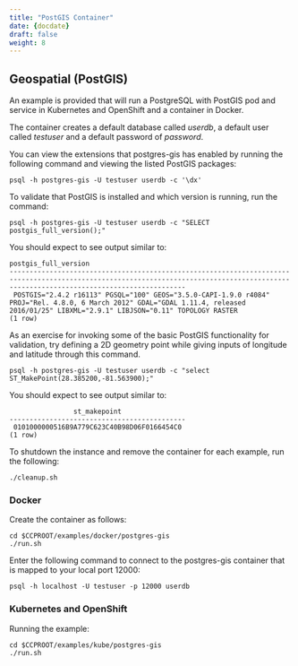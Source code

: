```yaml
---
title: "PostGIS Container"
date: {docdate}
draft: false
weight: 8
---
```



## Geospatial (PostGIS)

An example is provided that will run a PostgreSQL with PostGIS pod and service in Kubernetes and OpenShift and a container in Docker.

The container creates a default database called *userdb*, a default user called
*testuser* and a default password of *password*.

You can view the extensions that postgres-gis has enabled by running the following command and viewing the listed PostGIS packages:
```
psql -h postgres-gis -U testuser userdb -c '\dx'
```

To validate that PostGIS is installed and which version is running, run the command:

```
psql -h postgres-gis -U testuser userdb -c "SELECT postgis_full_version();"
```

You should expect to see output similar to:

```
postgis_full_version
----------------------------------------------------------------------------------------------------------------------------------------------------------------------------------------
 POSTGIS="2.4.2 r16113" PGSQL="100" GEOS="3.5.0-CAPI-1.9.0 r4084" PROJ="Rel. 4.8.0, 6 March 2012" GDAL="GDAL 1.11.4, released 2016/01/25" LIBXML="2.9.1" LIBJSON="0.11" TOPOLOGY RASTER
(1 row)
```

As an exercise for invoking some of the basic PostGIS functionality for validation, try defining a 2D geometry point while giving inputs of
longitude and latitude through this command.

```
psql -h postgres-gis -U testuser userdb -c "select ST_MakePoint(28.385200,-81.563900);"
```

You should expect to see output similar to:

```
                st_makepoint
--------------------------------------------
 0101000000516B9A779C623C40B98D06F0166454C0
(1 row)
```

To shutdown the instance and remove the container for each example, run the following:
```
./cleanup.sh
```

### Docker

Create the container as follows:
```
cd $CCPROOT/examples/docker/postgres-gis
./run.sh
```

Enter the following command to connect to the postgres-gis container that is
mapped to your local port 12000:
```
psql -h localhost -U testuser -p 12000 userdb
```

### Kubernetes and OpenShift

Running the example:
```
cd $CCPROOT/examples/kube/postgres-gis
./run.sh
```

